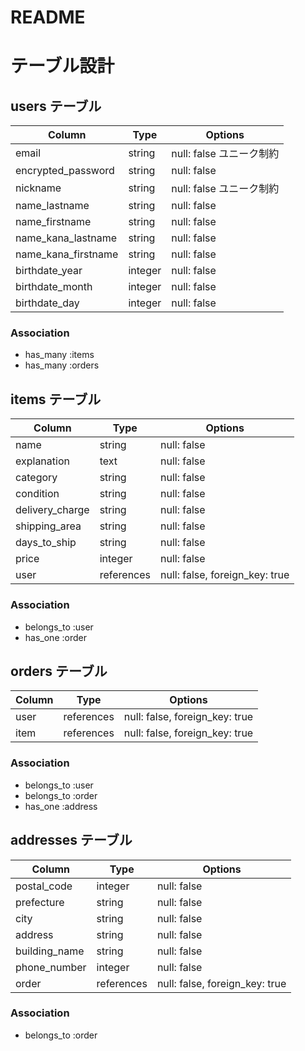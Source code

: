 # README

# テーブル設計

## users テーブル

| Column              | Type    | Options               |
| ------------------- | ------- | --------------------- |
| email               | string  | null: false ユニーク制約|
| encrypted_password  | string  | null: false           |
| nickname            | string  | null: false ユニーク制約|
| name_lastname       | string  | null: false           |
| name_firstname      | string  | null: false           |
| name_kana_lastname  | string  | null: false           |
| name_kana_firstname | string  | null: false           |
| birthdate_year      | integer | null: false           |
| birthdate_month     | integer | null: false           |
| birthdate_day       | integer | null: false           |

### Association
- has_many :items
- has_many :orders

## items テーブル

| Column             | Type       | Options               |
| ------------------ | ---------- | --------------------- |
| name               | string     | null: false           |
| explanation        | text       | null: false           |
| category           | string     | null: false           |
| condition          | string     | null: false           |
| delivery_charge    | string     | null: false           |
| shipping_area      | string     | null: false           |
| days_to_ship       | string     | null: false           |
| price              | integer    | null: false           |
| user               | references | null: false, foreign_key: true |

### Association
- belongs_to :user
- has_one :order

## orders テーブル

| Column     | Type       | Options                         |
| ---------- | ---------- | ------------------------------- |
| user       | references | null: false, foreign_key: true  |
| item       | references | null: false, foreign_key: true  |

### Association
- belongs_to :user
- belongs_to :order
- has_one :address



## addresses テーブル

| Column             | Type       | Options               |
| ------------------ | ---------- | --------------------- |
| postal_code        | integer    | null: false           |
| prefecture         | string     | null: false           |
| city               | string     | null: false           |
| address            | string     | null: false           |
| building_name      | string     | null: false           |
| phone_number       | integer    | null: false           |
| order              | references | null: false, foreign_key: true  |

### Association
- belongs_to :order
